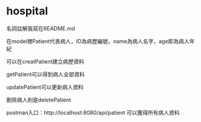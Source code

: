 # hospital
名詞註解我寫在README.md

在model裡Patient代表病人，ID為病歷編號，name為病人名字，age即為病人年紀

可以在creatPatient建立病歷資料

getPatient可以得到病人全部資料

updatePatient可以更新病人資料

刪除病人則是deletePatient

postman入口：http://localhost:8080/api/patient  可以獲得所有病人資料
